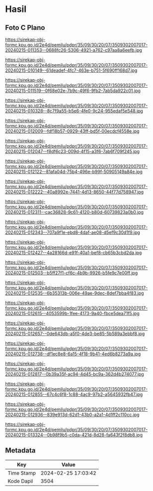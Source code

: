 # Hasil

## Foto C Plano

https://sirekap-obj-formc.kpu.go.id/2e4d/pemilu/pdpr/35/09/30/20/07/3509302007017-20240215-011353--0688fc26-5306-4921-a762-c97aa8a6eefb.jpg

https://sirekap-obj-formc.kpu.go.id/2e4d/pemilu/pdpr/35/09/30/20/07/3509302007017-20240215-010149--61deadef-4fc7-463e-b751-5f690ff168d7.jpg

https://sirekap-obj-formc.kpu.go.id/2e4d/pemilu/pdpr/35/09/30/20/07/3509302007017-20240215-011519--0f68e02e-7b9c-49f6-9fb2-7ab5da922c01.jpg

https://sirekap-obj-formc.kpu.go.id/2e4d/pemilu/pdpr/35/09/30/20/07/3509302007017-20240215-010328--8c7f9a55-b5e6-4fe0-9c24-955edaf5e548.jpg

https://sirekap-obj-formc.kpu.go.id/2e4d/pemilu/pdpr/35/09/30/20/07/3509302007017-20240215-012009--fdf18b57-0929-43ff-bd5f-00ecdcf4558e.jpg

https://sirekap-obj-formc.kpu.go.id/2e4d/pemilu/pdpr/35/09/30/20/07/3509302007017-20240215-012047--f8df6c23-009d-4f15-a3f6-7ab6f709f245.jpg

https://sirekap-obj-formc.kpu.go.id/2e4d/pemilu/pdpr/35/09/30/20/07/3509302007017-20240215-012122--81afa04d-75b4-496e-b99f-50905149a84e.jpg

https://sirekap-obj-formc.kpu.go.id/2e4d/pemilu/pdpr/35/09/30/20/07/3509302007017-20240215-012222--40a8992e-7441-4d13-8650-44f77d758947.jpg

https://sirekap-obj-formc.kpu.go.id/2e4d/pemilu/pdpr/35/09/30/20/07/3509302007017-20240215-012311--cac36828-9c61-4120-b80d-60739823a0b0.jpg

https://sirekap-obj-formc.kpu.go.id/2e4d/pemilu/pdpr/35/09/30/20/07/3509302007017-20240215-012343--707a9f1e-ebd8-4daf-ae08-d5ef9c30d1f9.jpg

https://sirekap-obj-formc.kpu.go.id/2e4d/pemilu/pdpr/35/09/30/20/07/3509302007017-20240215-012427--4a28166d-e91f-40a1-bef8-cb65b3cbd2da.jpg

https://sirekap-obj-formc.kpu.go.id/2e4d/pemilu/pdpr/35/09/30/20/07/3509302007017-20240215-012503--b5ff27f1-cf6c-4b9b-9926-b5fe9c7e00ff.jpg

https://sirekap-obj-formc.kpu.go.id/2e4d/pemilu/pdpr/35/09/30/20/07/3509302007017-20240215-012535--6b35313b-006e-49ae-9dec-8def7bba4f83.jpg

https://sirekap-obj-formc.kpu.go.id/2e4d/pemilu/pdpr/35/09/30/20/07/3509302007017-20240215-012615--4053599b-1fee-4173-9a40-fbce5dea71f5.jpg

https://sirekap-obj-formc.kpu.go.id/2e4d/pemilu/pdpr/35/09/30/20/07/3509302007017-20240215-012657--0de643db-a5f0-4de3-be85-5b589a3ebbf8.jpg

https://sirekap-obj-formc.kpu.go.id/2e4d/pemilu/pdpr/35/09/30/20/07/3509302007017-20240215-012738--df1ec8e8-6a15-4f18-9b41-4ed6b8273a9a.jpg

https://sirekap-obj-formc.kpu.go.id/2e4d/pemilu/pdpr/35/09/30/20/07/3509302007017-20240215-012817--0b39a35f-ac94-4d45-bc9a-362d4b274077.jpg

https://sirekap-obj-formc.kpu.go.id/2e4d/pemilu/pdpr/35/09/30/20/07/3509302007017-20240215-012855--67c4c6f8-1c88-4ac9-97b2-a5645932fb47.jpg

https://sirekap-obj-formc.kpu.go.id/2e4d/pemilu/pdpr/35/09/30/20/07/3509302007017-20240215-012936--839e913d-62d1-43b0-a2a1-4d1ff2c110cc.jpg

https://sirekap-obj-formc.kpu.go.id/2e4d/pemilu/pdpr/35/09/30/20/07/3509302007017-20240215-013324--0b98f9b5-c0da-421d-8d28-fa643f2f8db8.jpg


## Metadata

| Key        | Value               |
| ---------- | ------------------- |
| Time Stamp | 2024-02-25 17:03:42 |
| Kode Dapil | 3504                |




